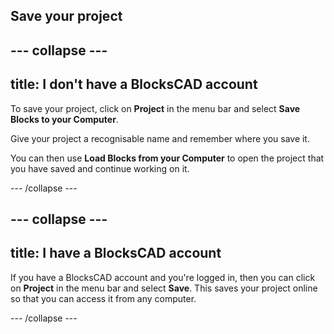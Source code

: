 ## Save your project

--- collapse ---
---
title: I don't have a BlocksCAD account
---

To save your project, click on **Project** in the menu bar and select **Save Blocks to your Computer**. 

Give your project a recognisable name and remember where you save it. 
	
You can then use **Load Blocks from your Computer** to open the project that you have saved and continue working on it. 

--- /collapse ---
		
--- collapse ---
---
title: I have a BlocksCAD account
---

If you have a BlocksCAD account and you're logged in, then you can click on **Project** in the menu bar and select **Save**. This saves your project online so that you can access it from any computer. 

--- /collapse ---


 
